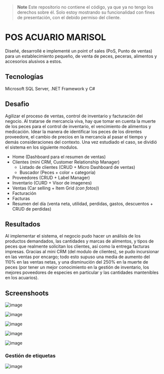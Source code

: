 > **Note**
> Este repositorio no contiene el código, ya que ya no tengo los derechos sobre él. Solo estoy mostrando su funcionalidad con fines de presentación, con el debido permiso del cliente.

# POS ACUARIO MARISOL
Diseñé, desarrollé e implementé un point of sales (PoS, Punto de ventas) para un establecimiento pequeño, de venta de peces, peceras, alimentos y accesorios alusivos a estos.

## Tecnologías  
Microsoft SQL Server, .NET Framework y C# 

## Desafio
Agilizar el proceso de ventas, control de inventario y facturación del negocio. Al tratarse de mercancía viva, hay que tomar en cuenta la muerte de los peces para el control de inventario, el vencimiento de alimentos y medicación. Idear la manera de identificar los peces de los direntes proveedore, el cambio de precios en la mercancía al pasar el tiempo y demás consideraciones del contexto. Una vez estudiado el caso, se dividió el sistema en los siguiente modulos.

* Home (Dashboard para el resumen de ventas)
* Clientes (mini CRM, Customer Relationship Manager)
  * Listado de clientes (CRUD + Micro Dashboard de ventas)
  * Buscador (Peces + color + categoría)
 * Proveedores (CRUD + Label Manager)
 * Inventario (CURD + Visor de imagenes)
 * Ventas (Car selling + Item Grid _(con fotos)_)
 * Facturación
  * Facturas
  * Resumen del día (venta neta, utilidad, perdidas, gastos, descuentos + CRUD de perdidas)
  
## Resultados
Al implementar el sistema, el negocio pudo hacer un análisis de los productos demandados, las cantidades y marcas de alimentos, y tipos de peces que realmente solicitan los clientes, así como la entrega facturas impresas. Gracias al mini CRM (del modulo de clientes), se pudo incursionar en las ventas por encargo; todo esto supuso una media de aumento del 110% en las ventas netas, y una disminución del 250% en la muerte de peces (por tener un mejor conocimiento en la gestión de inventario, los mejores poveedores de especies en particular y las cantidades mantenibles en los acuarios).

## Screenshoots
![image](https://user-images.githubusercontent.com/45906349/213887501-f4dab507-bc6e-4cfb-955e-6b62031bf3cd.png)

![image](https://user-images.githubusercontent.com/45906349/213887503-e38b08d0-1f3f-4987-bf03-63c81ef51b97.png)

![image](https://user-images.githubusercontent.com/45906349/213887577-5e1080d7-b500-454e-a576-2461f381f1c3.png)

![image](https://user-images.githubusercontent.com/45906349/213887653-2f07bb3e-3113-4c08-9405-24af217970ea.png)

![image](https://user-images.githubusercontent.com/45906349/213887663-05d958ae-9ba6-4640-bf21-07b3c770327d.png)

### Gestión de etiquetas 
![image](https://user-images.githubusercontent.com/45906349/213887790-f6b45cb0-9b5c-4ea5-8a29-b3ec960d3e91.png)
